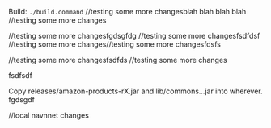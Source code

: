 Build: `./build.command`
//testing some more changesblah blah blah blah
//testing some more changes

//testing some more changesfgdsgfdg
//testing some more changesfsdfdsf
//testing some more changes//testing some more changesfdsfs

//testing some more changesfsdfds
//testing some more changes

fsdfsdf

Copy releases/amazon-products-rX.jar and lib/commons...jar into wherever.
fgdsgdf

//local navnnet changes
